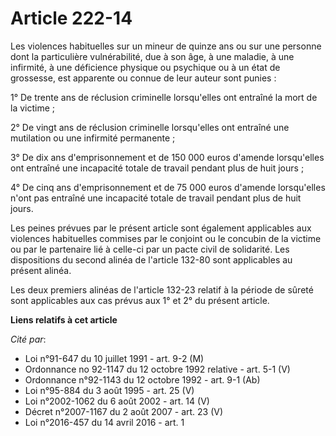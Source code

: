 # Article 222-14

Les violences habituelles sur un mineur de quinze ans ou sur une personne dont la particulière vulnérabilité, due à son âge,
à une maladie, à une infirmité, à une déficience physique ou psychique ou à un état de grossesse, est apparente ou connue de
leur auteur sont punies : 

1° De trente ans de réclusion criminelle lorsqu'elles ont entraîné la mort de la victime ; 

2° De vingt ans de réclusion criminelle lorsqu'elles ont entraîné une mutilation ou une infirmité permanente ; 

3° De dix ans d'emprisonnement et de 150 000 euros d'amende lorsqu'elles ont entraîné une incapacité totale de travail
pendant plus de huit jours ; 

4° De cinq ans d'emprisonnement et de 75 000 euros d'amende lorsqu'elles n'ont pas entraîné une incapacité totale de travail
pendant plus de huit jours. 

Les peines prévues par le présent article sont également applicables aux violences habituelles commises par le conjoint ou le
concubin de la victime ou par le partenaire lié à celle-ci par un pacte civil de solidarité. Les dispositions du second
alinéa de l'article 132-80 sont applicables au présent alinéa. 

Les deux premiers alinéas de l'article 132-23 relatif à la période de sûreté sont applicables aux cas prévus aux 1° et 2° du
présent article.

**Liens relatifs à cet article**

_Cité par_:

  - Loi n°91-647 du 10 juillet 1991 - art. 9-2 (M)
  - Ordonnance no 92-1147 du 12 octobre 1992 relative  - art. 5-1 (V)
  - Ordonnance n°92-1143 du 12 octobre 1992 - art. 9-1 (Ab)
  - Loi n°95-884 du 3 août 1995 - art. 25 (V)
  - Loi n°2002-1062 du 6 août 2002 - art. 14 (V)
  - Décret n°2007-1167 du 2 août 2007 - art. 23 (V)
  - Loi n°2016-457 du 14 avril 2016 - art. 1
  - CODE DE PROCEDURE PENALE - art. 2-3 (M)
  - CODE DE PROCEDURE PENALE - art. 706-55 (M)
  - CODE DE PROCEDURE PENALE - art. D147-31 (V)
  - Code de l'entrée et du séjour des étrangers et ... - art. L533-1 (VT)
  - Code de la route. - art. R212-4 (V)
  - Code de procédure pénale - art. 706-47-4 (V)
  - Code de procédure pénale - art. D49-23 (M)
  - Code pénal - art. 131-26-2 (V)
  - Code pénal - art. 132-19-2 (VT)
  - Code pénal - art. 222-44 (VD)
  - Code pénal - art. 222-48 (V)
  - Code pénal - art. 222-48-1 (V)

_Modifié par_:

  - Loi n°2010-769 du 9 juillet 2010 - art. 25

_Cite_:

  - Code pénal - art. 132-23 (V)
  - Code pénal - art. 132-80
